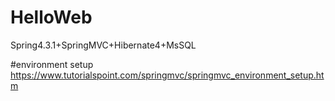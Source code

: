 # HelloWeb
Spring4.3.1+SpringMVC+Hibernate4+MsSQL

#environment setup
https://www.tutorialspoint.com/springmvc/springmvc_environment_setup.htm



